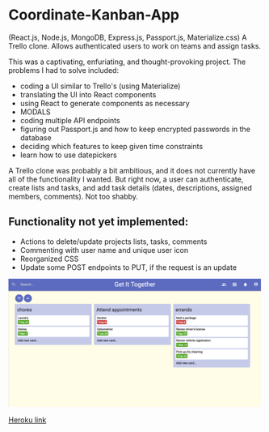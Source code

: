 # Coordinate-Kanban-App

(React.js, Node.js, MongoDB, Express.js, Passport.js, Materialize.css) A Trello clone. Allows authenticated users to work on teams and assign tasks.

This was a captivating, enfuriating, and thought-provoking project. The problems I had to solve included:

- coding a UI similar to Trello's (using Materialize)
- translating the UI into React components
- using React to generate components as necessary
- MODALS
- coding multiple API endpoints
- figuring out Passport.js and how to keep encrypted passwords in the database
- deciding which features to keep given time constraints
- learn how to use datepickers

A Trello clone was probably a bit ambitious, and it does not currently have all of the functionality I wanted. But right now, a user can authenticate, create lists and tasks, and add task details (dates, descriptions, assigned members, comments). Not too shabby. 

## Functionality not yet implemented:

- Actions to delete/update projects lists, tasks, comments
- Commenting with user name and unique user icon
- Reorganized CSS
- Update some POST endpoints to PUT, if the request is an update

<img src="screenshot.png" alt="placeholder" width="500">

[Heroku link](https://getittogetherkanban.herokuapp.com)